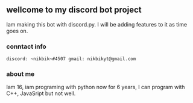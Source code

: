 ## wellcome to my discord bot project

Iam making this bot with discord.py. I will be adding features to it as time goes on.

### conntact info
`
discord: ~nikbik~#4507
gmail: nikbikyt@gmail.com
`
### about me
Iam 16, iam programing with python now for 6 years, I can program with C++, JavaSript but not well.
